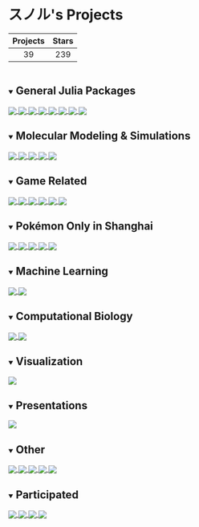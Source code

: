 # スノル's Projects

| Projects | Stars |
|:-:|:-:|
| 39 | 239 |

<details id="julia-general" open>
<summary><h2 style="display:inline-block">General Julia Packages</h2></summary>
  <a href="https://github.com/JuliaRandom/RandomNumbers.jl" target="_blank">
    <img align="center" src="https://github-readme-stats.vercel.app/api/pin/?username=JuliaRandom&repo=RandomNumbers.jl&theme=radical&show_owner=true" />
  </a>
  <a href="https://github.com/JuliaRandom/Random123.jl" target="_blank">
    <img align="center" src="https://github-readme-stats.vercel.app/api/pin/?username=JuliaRandom&repo=Random123.jl&theme=radical&show_owner=true" />
  </a>
  <a href="https://github.com/sunoru/SimpleI18n.jl" target="_blank">
    <img align="center" src="https://github-readme-stats.vercel.app/api/pin/?username=sunoru&repo=SimpleI18n.jl&theme=radical" />
  </a>
  <a href="https://github.com/sunoru/Webviews.jl" target="_blank">
    <img align="center" src="https://github-readme-stats.vercel.app/api/pin/?username=sunoru&repo=Webviews.jl&theme=radical" />
  </a>
  <a href="https://github.com/sunoru/NodeCall.jl" target="_blank">
    <img align="center" src="https://github-readme-stats.vercel.app/api/pin/?username=sunoru&repo=NodeCall.jl&theme=radical" />
  </a>
  <a href="https://github.com/sunoru/VSL.jl" target="_blank">
    <img align="center" src="https://github-readme-stats.vercel.app/api/pin/?username=sunoru&repo=VSL.jl&theme=radical" />
  </a>
  <a href="https://github.com/sunoru/PkgMirrors.jl" target="_blank">
    <img align="center" src="https://github-readme-stats.vercel.app/api/pin/?username=sunoru&repo=PkgMirrors.jl&theme=radical" />
  </a>
  <a href="https://github.com/sunoru/LocalMemoize.jl" target="_blank">
    <img align="center" src="https://github-readme-stats.vercel.app/api/pin/?username=sunoru&repo=LocalMemoize.jl&theme=radical" />
  </a>
</details>

<details id="molecular-simulations" open>
<summary><h2 style="display:inline-block">Molecular Modeling & Simulations</h2></summary>
  <a href="https://github.com/sunoru/LennardJones.jl" target="_blank">
    <img align="center" src="https://github-readme-stats.vercel.app/api/pin/?username=sunoru&repo=LennardJones.jl&theme=radical" />
  </a>
  <a href="https://github.com/sunoru/MolecularDynamicsIntegrators.jl" target="_blank">
    <img align="center" src="https://github-readme-stats.vercel.app/api/pin/?username=sunoru&repo=MolecularDynamicsIntegrators.jl&theme=radical" />
  </a>
  <a href="https://github.com/sunoru/MosimoBase.jl" target="_blank">
    <img align="center" src="https://github-readme-stats.vercel.app/api/pin/?username=sunoru&repo=MosimoBase.jl&theme=radical" />
  </a>
  <a href="https://github.com/sunoru/MosimoMD.jl" target="_blank">
    <img align="center" src="https://github-readme-stats.vercel.app/api/pin/?username=sunoru&repo=MosimoMD.jl&theme=radical" />
  </a>
  <a href="https://github.com/sunoru/SmartMonteCarlo.jl" target="_blank">
    <img align="center" src="https://github-readme-stats.vercel.app/api/pin/?username=sunoru&repo=SmartMonteCarlo.jl&theme=radical" />
  </a>
</details>

<details id="game" open>
<summary><h2 style="display:inline-block">Game Related</h2></summary>
  <a href="https://github.com/sunoru/vgc" target="_blank">
    <img align="center" src="https://github-readme-stats.vercel.app/api/pin/?username=sunoru&repo=vgc&theme=radical" />
  </a>
  <a href="https://github.com/sunoru/pokemon_tournament" target="_blank">
    <img align="center" src="https://github-readme-stats.vercel.app/api/pin/?username=sunoru&repo=pokemon_tournament&theme=radical" />
  </a>
  <a href="https://github.com/Wild-Area/VsRecorder.jl" target="_blank">
    <img align="center" src="https://github-readme-stats.vercel.app/api/pin/?username=Wild-Area&repo=VsRecorder.jl&theme=radical&show_owner=true" />
  </a>
  <a href="https://github.com/Wild-Area/VsRecorderBase.jl" target="_blank">
    <img align="center" src="https://github-readme-stats.vercel.app/api/pin/?username=Wild-Area&repo=VsRecorderBase.jl&theme=radical&show_owner=true" />
  </a>
  <a href="https://github.com/Wild-Area/vs-recorder-data" target="_blank">
    <img align="center" src="https://github-readme-stats.vercel.app/api/pin/?username=Wild-Area&repo=vs-recorder-data&theme=radical&show_owner=true" />
  </a>
  <a href="https://github.com/sunoru/splatoon-privas" target="_blank">
    <img align="center" src="https://github-readme-stats.vercel.app/api/pin/?username=sunoru&repo=splatoon-privas&theme=radical" />
  </a>
</details>

<details id="pmo" open>
<summary><h2 style="display:inline-block">Pokémon Only in Shanghai</h2></summary>
  <a href="https://github.com/SHPMO/pokemon_only" target="_blank">
    <img align="center" src="https://github-readme-stats.vercel.app/api/pin/?username=SHPMO&repo=pokemon_only&theme=radical" />
  </a>
  <a href="https://github.com/SHPMO/pokemon-only-2018" target="_blank">
    <img align="center" src="https://github-readme-stats.vercel.app/api/pin/?username=SHPMO&repo=pokemon-only-2018&theme=radical" />
  </a>
  <a href="https://github.com/SHPMO/pokemon-only-2019" target="_blank">
    <img align="center" src="https://github-readme-stats.vercel.app/api/pin/?username=SHPMO&repo=pokemon-only-2019&theme=radical" />
  </a>
  <a href="https://github.com/SHPMO/pokemon-only-2021" target="_blank">
    <img align="center" src="https://github-readme-stats.vercel.app/api/pin/?username=SHPMO&repo=pokemon-only-2021&theme=radical" />
  </a>
  <a href="https://github.com/SHPMO/pokemon-only-2022" target="_blank">
    <img align="center" src="https://github-readme-stats.vercel.app/api/pin/?username=SHPMO&repo=pokemon-only-2022&theme=radical" />
  </a>
</details>

<details id="machine-learning" open>
<summary><h2 style="display:inline-block">Machine Learning</h2></summary>
  <a href="https://github.com/sunoru/Xtructure" target="_blank">
    <img align="center" src="https://github-readme-stats.vercel.app/api/pin/?username=sunoru&repo=Xtructure&theme=radical" />
  </a>
  <a href="https://github.com/sunoru/Seer.jl" target="_blank">
    <img align="center" src="https://github-readme-stats.vercel.app/api/pin/?username=sunoru&repo=Seer.jl&theme=radical" />
  </a>
</details>

<details id="computational-biology" open>
<summary><h2 style="display:inline-block">Computational Biology</h2></summary>
  <a href="https://github.com/sunoru/LinkageDisequilibrium.jl" target="_blank">
    <img align="center" src="https://github-readme-stats.vercel.app/api/pin/?username=sunoru&repo=LinkageDisequilibrium.jl&theme=radical" />
  </a>
  <a href="https://github.com/sunoru/IDPSequences.jl" target="_blank">
    <img align="center" src="https://github-readme-stats.vercel.app/api/pin/?username=sunoru&repo=IDPSequences.jl&theme=radical" />
  </a>
</details>

<details id="visualization" open>
<summary><h2 style="display:inline-block">Visualization</h2></summary>
  <a href="https://github.com/sunoru/VisChemSpace" target="_blank">
    <img align="center" src="https://github-readme-stats.vercel.app/api/pin/?username=sunoru&repo=VisChemSpace&theme=radical" />
  </a>
</details>

<details id="presentations" open>
<summary><h2 style="display:inline-block">Presentations</h2></summary>
  <a href="https://github.com/JuliaCN/MeetUpMaterials/tree/master/Beijing2018/sunoru" target="_blank">
    <img align="center" src="https://github-readme-stats.vercel.app/api/pin/?username=JuliaCN&repo=MeetUpMaterials&theme=radical&show_owner=true" />
  </a>
</details>

<details id="other" open>
<summary><h2 style="display:inline-block">Other</h2></summary>
  <a href="https://github.com/sunoru/finite-groups" target="_blank">
    <img align="center" src="https://github-readme-stats.vercel.app/api/pin/?username=sunoru&repo=finite-groups&theme=radical" />
  </a>
  <a href="https://github.com/sunoru/jlnode" target="_blank">
    <img align="center" src="https://github-readme-stats.vercel.app/api/pin/?username=sunoru&repo=jlnode&theme=radical" />
  </a>
  <a href="https://github.com/sunoru/julia-icc-travis" target="_blank">
    <img align="center" src="https://github-readme-stats.vercel.app/api/pin/?username=sunoru&repo=julia-icc-travis&theme=radical" />
  </a>
  <a href="https://github.com/sunoru/julia-mirror" target="_blank">
    <img align="center" src="https://github-readme-stats.vercel.app/api/pin/?username=sunoru&repo=julia-mirror&theme=radical" />
  </a>
  <a href="https://github.com/sunoru/kanjic2j" target="_blank">
    <img align="center" src="https://github-readme-stats.vercel.app/api/pin/?username=sunoru&repo=kanjic2j&theme=radical" />
  </a>
</details>

<details id="participated" open>
<summary><h2 style="display:inline-block">Participated</h2></summary>
  <a href="https://github.com/spacemeowx2/s3si.ts" target="_blank">
    <img align="center" src="https://github-readme-stats.vercel.app/api/pin/?username=spacemeowx2&repo=s3si.ts&theme=radical&show_owner=true" />
  </a>
  <a href="https://github.com/rabbit-digger/rabbit-digger-pro" target="_blank">
    <img align="center" src="https://github-readme-stats.vercel.app/api/pin/?username=rabbit-digger&repo=rabbit-digger-pro&theme=radical&show_owner=true" />
  </a>
  <a href="https://github.com/pixel27/Tesseract.jl" target="_blank">
    <img align="center" src="https://github-readme-stats.vercel.app/api/pin/?username=pixel27&repo=Tesseract.jl&theme=radical&show_owner=true" />
  </a>
  <a href="https://github.com/sunoru/PBO" target="_blank">
    <img align="center" src="https://github-readme-stats.vercel.app/api/pin/?username=sunoru&repo=PBO&theme=radical" />
  </a>
</details>
